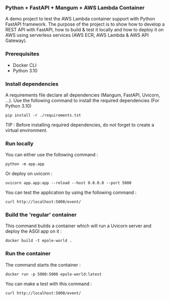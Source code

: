 ### Python + FastAPI + Mangum + AWS Lambda Container

A demo project to test the AWS Lambda container support with Python FastAPI framework. The purpose of the project is to show how to develop a REST API with FastAPI, how to build & test it locally and how to deploy it on AWS using serverless services (AWS ECR, AWS Lambda & AWS API Gateway).

### Prerequisites

- Docker CLI
- Python 3.10

### Install dependencies

A requirements file declare all dependencies (Mangum, FastAPI, Uvicorn, ...). Use the following command to install the required dependencies (For Python 3.10)

```
pip install -r ./requirements.txt
```

TIP : Before installing required dependencies, do not forget to create a virtual environment.

### Run locally

You can either use the following command :

```
python -m app.app
```

Or deploy on uvicorn :

```
uvicorn app.app:app --reload --host 0.0.0.0 --port 5000
```

You can test the application by using the following command : 

```
curl http://localhost:5000/event/
```

### Build the 'regular' container

This command builds a container which will run a Uvicorn server and deploy the ASGI app on it : 

```
docker build -t epole-world . 
```

### Run the container

The command starts the container :

```
docker run -p 5000:5000 epole-world:latest
```

You can make a test with this command :

```
curl http://localhost:5000/event/
```

